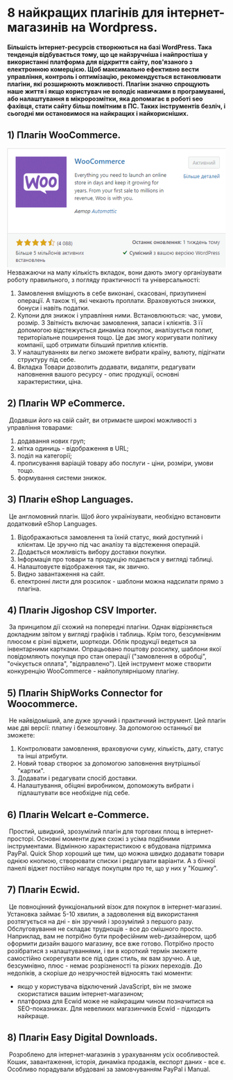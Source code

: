 # 8 найкращих плагінів для інтернет-магазинів на Wordpress. 

#### Більшість інтернет-ресурсів створюються на базі WordPress. Така тенденція відбувається тому, що це найзручніша і найпростіша у використанні платформа для відкриття сайту, пов'язаного з електронною комерцією. Щоб максимально ефективно вести управління, контроль і оптимізацію, рекомендується встановлювати плагіни, які розширюють можливості. Плагіни значно спрощують наше життя і якщо користувач не володіє навичками в програмуванні, або налаштування в мікророзмітки, яка допомагає в роботі seo фахівця, стати сайту більш помітним в ПС. Таких інструментів безліч, і сьогодні ми остановимося на найкращих і найкорисніших.

## 1) Плагін WooCommerce.
![](https://github.com/ssonyau/Plugins-Internet-Shop-Wordpress/blob/main/Screenshot%202023-05-18%20230657.png)
Незважаючи на малу кількість вкладок, вони дають змогу організувати роботу правильного, з погляду практичності та універсальності:
1. Замовлення вміщують в себе виконані, скасовані, призупинені операції. А також ті, які чекають проплати. Враховуються знижки, бонуси і навіть податки.
2. Купони для знижок і управління ними. Встановлюються: час, умови, розмір.
3 Звітність включає замовлення, запаси і клієнтів. З її допомогою відстежується динаміка покупок, аналізується попит, територіальне поширення тощо. Це дає змогу коригувати політику компанії, щоб отримати більший приплив клієнтів.
4. У налаштуваннях ви легко зможете вибрати країну, валюту, підігнати структуру під себе.
5. Вкладка Товари дозволить додавати, видаляти, редагувати наповнення вашого ресурсу - опис продукції, основні характеристики, ціна.

## 2) Плагін WP eCommerce.
![]()
Додавши його на свій сайт, ви отримаєте широкі можливості з управління товарами:
1. додавання нових груп;
2. мітка одиниць - відображення в URL;
3. поділ на категорії;
4. прописування варіацій товару або послуги - ціни, розміри, умови тощо.
5. формування системи знижок.

## 3) Плагін eShop Languages.
![]()
Це англомовний плагін. Щоб його українізувати, необхідно встановити додатковий eShop Languages.
1. Відображаються замовлення та їхній статус, який доступний і клієнтам. Це зручно під час аналізу та відстеження операцій.
2. Додається можливість вибору доставки покупки.
3. Інформація про товари та продукцію подається у вигляді таблиці.
4. Налаштовуєте відображення так, як звично.
5. Видно завантаження на сайт.
6. електронні листи для розсилок - шаблони можна надсилати прямо з плагіна.

## 4) Плагін Jigoshop CSV Importer.
![]()
За принципом дії схожий на попередні плагіни. Однак відрізняється докладним звітом у вигляді графіків і таблиць. Крім того, безсумнівним плюсом є різні віджети, шорткоди. Облік продукції ведеться за інвентарними картками.
Опрацьовано поштову розсилку, шаблони якої повідомляють покупця про стан операції ("замовлення в обробці", "очікується оплата", "відправлено").
Цей інструмент може створити конкуренцію WooCommerce - найпопулярнішому плагіну.

## 5) Плагін ShipWorks Connector for Woocommerce.
![]()
Не найвідоміший, але дуже зручний і практичний інструмент. Цей плагін має дві версії: платну і безкоштовну. За допомогою останньої ви зможете:
1. Контролювати замовлення, враховуючи суму, кількість, дату, статус та інші атрибути.
2. Новий товар створює за допомогою заповнення внутрішньої "картки".
3. Додавати і редагувати спосіб доставки.
4. Налаштування, обіцяні виробником, допоможуть вибрати і підлаштувати все необхідне під себе.

## 6) Плагін Welcart e-Commerce.
![]()
Простий, швидкий, зрозумілий плагін для торгових площ в інтернет-просторі. Основні моменти дуже схожі з усіма подібними інструментами. Відмінною характеристикою є вбудована підтримка PayPal.
Quick Shop хороший ще тим, що можна швидко додавати товари однією кнопкою, створювати списки і редагувати варіанти. А з бічної панелі віджет постійно нагадує покупцям про те, що у них у "Кошику".

## 7) Плагін Ecwid.
![]()
Це повноцінний функціональний візок для покупок в інтернет-магазині. Установка займає 5-10 хвилин, а задоволення від використання розтягується на дні - він зручний і зрозумілий з першого разу. Обслуговування не складає труднощів - все до смішного просто.
Наприклад, вам не потрібно бути професійним web-дизайнером, щоб оформити дизайн вашого магазину, все вже готово. Потрібно просто розібратися з налаштуваннями, і ви в короткий термін зможете самостійно скорегувати все під один стиль, як вам зручно.
А це, безсумнівно, плюс - немає розрізненості та різких переходів.
До недоліків, а скоріше до незручностей відносять такі моменти:
- якщо у користувача відключений JavaScript, він не зможе скористатися вашим інтернет-магазином;
- платформа для Ecwid може не найкращим чином позначитися на SEO-показниках.
Для невеликих магазинчиків Ecwid - підходить найкраще.

## 8) Плагін Easy Digital Downloads.
![]()
Розроблено для інтернет-магазинів з урахуванням усіх особливостей. Кошик, завантаження, історія, динаміка продажів, експорт даних - все є. Особливо порадували вбудовані за замовчуванням PayPal і Manual.

